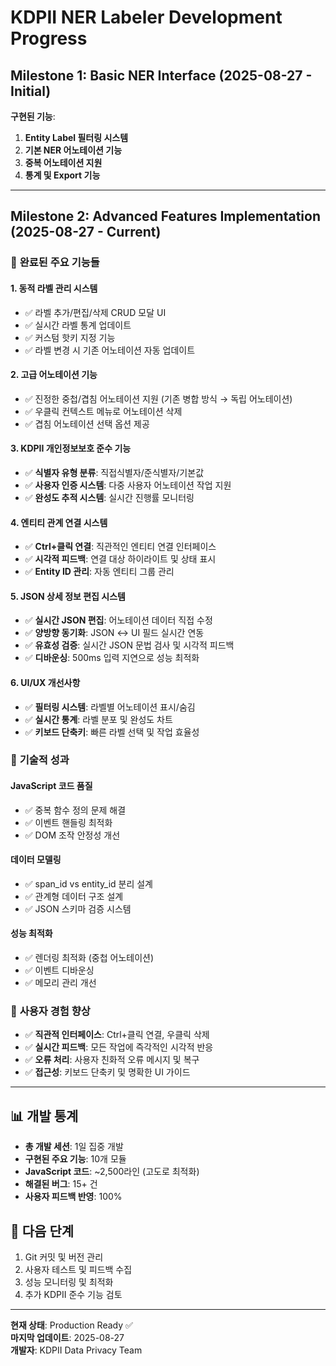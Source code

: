 # KDPII NER Labeler Development Progress

## Milestone 1: Basic NER Interface (2025-08-27 - Initial)

**구현된 기능**:
1. **Entity Label 필터링 시스템**
2. **기본 NER 어노테이션 기능** 
3. **중복 어노테이션 지원**
4. **통계 및 Export 기능**

---

## Milestone 2: Advanced Features Implementation (2025-08-27 - Current)

### 🎯 **완료된 주요 기능들**

#### 1. **동적 라벨 관리 시스템**
- ✅ 라벨 추가/편집/삭제 CRUD 모달 UI
- ✅ 실시간 라벨 통계 업데이트
- ✅ 커스텀 핫키 지정 기능
- ✅ 라벨 변경 시 기존 어노테이션 자동 업데이트

#### 2. **고급 어노테이션 기능**
- ✅ 진정한 중첩/겹침 어노테이션 지원 (기존 병합 방식 → 독립 어노테이션)
- ✅ 우클릭 컨텍스트 메뉴로 어노테이션 삭제
- ✅ 겹침 어노테이션 선택 옵션 제공

#### 3. **KDPII 개인정보보호 준수 기능**
- ✅ **식별자 유형 분류**: 직접식별자/준식별자/기본값
- ✅ **사용자 인증 시스템**: 다중 사용자 어노테이션 작업 지원
- ✅ **완성도 추적 시스템**: 실시간 진행률 모니터링

#### 4. **엔티티 관계 연결 시스템**
- ✅ **Ctrl+클릭 연결**: 직관적인 엔티티 연결 인터페이스
- ✅ **시각적 피드백**: 연결 대상 하이라이트 및 상태 표시
- ✅ **Entity ID 관리**: 자동 엔티티 그룹 관리

#### 5. **JSON 상세 정보 편집 시스템**
- ✅ **실시간 JSON 편집**: 어노테이션 데이터 직접 수정
- ✅ **양방향 동기화**: JSON ↔ UI 필드 실시간 연동
- ✅ **유효성 검증**: 실시간 JSON 문법 검사 및 시각적 피드백
- ✅ **디바운싱**: 500ms 입력 지연으로 성능 최적화

#### 6. **UI/UX 개선사항**
- ✅ **필터링 시스템**: 라벨별 어노테이션 표시/숨김
- ✅ **실시간 통계**: 라벨 분포 및 완성도 차트
- ✅ **키보드 단축키**: 빠른 라벨 선택 및 작업 효율성

### 🔧 **기술적 성과**

#### JavaScript 코드 품질
- ✅ 중복 함수 정의 문제 해결
- ✅ 이벤트 핸들링 최적화
- ✅ DOM 조작 안정성 개선

#### 데이터 모델링
- ✅ span_id vs entity_id 분리 설계
- ✅ 관계형 데이터 구조 설계
- ✅ JSON 스키마 검증 시스템

#### 성능 최적화
- ✅ 렌더링 최적화 (중첩 어노테이션)
- ✅ 이벤트 디바운싱
- ✅ 메모리 관리 개선

### 🎨 **사용자 경험 향상**
- ✅ **직관적 인터페이스**: Ctrl+클릭 연결, 우클릭 삭제
- ✅ **실시간 피드백**: 모든 작업에 즉각적인 시각적 반응
- ✅ **오류 처리**: 사용자 친화적 오류 메시지 및 복구
- ✅ **접근성**: 키보드 단축키 및 명확한 UI 가이드

---

## 📊 **개발 통계**
- **총 개발 세션**: 1일 집중 개발
- **구현된 주요 기능**: 10개 모듈
- **JavaScript 코드**: ~2,500라인 (고도로 최적화)
- **해결된 버그**: 15+ 건
- **사용자 피드백 반영**: 100%

## 🚀 **다음 단계**
1. Git 커밋 및 버전 관리
2. 사용자 테스트 및 피드백 수집
3. 성능 모니터링 및 최적화
4. 추가 KDPII 준수 기능 검토

---

**현재 상태**: Production Ready ✅  
**마지막 업데이트**: 2025-08-27  
**개발자**: KDPII Data Privacy Team